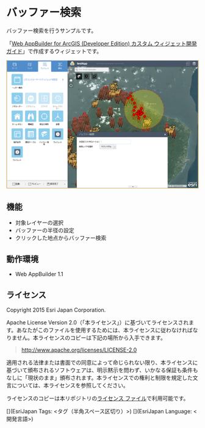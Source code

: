 # バッファー検索

バッファー検索を行うサンプルです。

「[Web AppBuilder for ArcGIS (Developer Edition) カスタム ウィジェット開発ガイド](http://www.esrij.com/products/web-appbuilder-for-arcgis-dev/documents/)」で作成するウィジェットです。

![Buffer](images/image.png)

## 機能

* 対象レイヤーの選択
* バッファーの半径の設定
* クリックした地点からバッファー検索

## 動作環境

* Web AppBuilder 1.1

## ライセンス
Copyright 2015 Esri Japan Corporation.

Apache License Version 2.0（「本ライセンス」）に基づいてライセンスされます。あなたがこのファイルを使用するためには、本ライセンスに従わなければなりません。本ライセンスのコピーは下記の場所から入手できます。

> http://www.apache.org/licenses/LICENSE-2.0

適用される法律または書面での同意によって命じられない限り、本ライセンスに基づいて頒布されるソフトウェアは、明示黙示を問わず、いかなる保証も条件もなしに「現状のまま」頒布されます。本ライセンスでの権利と制限を規定した文言については、本ライセンスを参照してください。

ライセンスのコピーは本リポジトリの[ライセンス ファイル](./LICENSE)で利用可能です。

[](EsriJapan Tags: <タグ（半角スペース区切り）>)
[](EsriJapan Language: <開発言語>)
